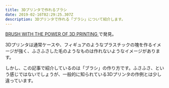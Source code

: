 ```yaml
---
title: 3Dプリンタで作れるブラシ
date: 2019-02-16T02:29:25.307Z
description: 3Dプリンタで作れる「ブラシ」について紹介します。
---
```

[BRUSH WITH THE POWER OF 3D PRINTING](https://hackaday.com/2019/01/16/brush-with-the-power-of-3d-printing/)で発見。

3Dプリンタは通常ケースや、フィギュアのようなプラスチックの塊を作るイメージが強く、ふさふさした毛のようなものは作れないようなイメージがあります。

しかし、この記事で紹介しているのは「ブラシ」の作り方です。ふさふさ、という感じではないでしょうが、一般的に知られている3Dプリンタの作例とは少し違っています。

